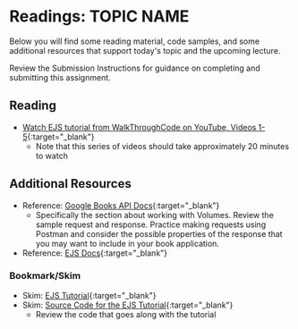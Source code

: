 # Readings: TOPIC NAME

Below you will find some reading material, code samples, and some additional resources that support today's topic and the upcoming lecture.

Review the Submission Instructions for guidance on completing and submitting this assignment.

## Reading

- [Watch EJS tutorial from WalkThroughCode on YouTube, Videos 1-5](https://www.youtube.com/playlist?list=PL7sCSgsRZ-slYARh3YJIqPGZqtGVqZRGt){:target="_blank"}
  - Note that this series of videos should take approximately 20 minutes to watch

## Additional Resources

- Reference: [Google Books API Docs](https://developers.google.com/books/docs/v1/using#WorkingVolumes){:target="_blank"}
  - Specifically the section about working with Volumes. Review the sample request and response. Practice making requests using Postman and consider the possible properties of the response that you may want to include in your book application.
- Reference: [EJS Docs](http://ejs.co/){:target="_blank"}

<!-- ### Videos

PLACEHOLDER -->

### Bookmark/Skim

- Skim: [EJS Tutorial](https://scotch.io/tutorials/use-ejs-to-template-your-node-application){:target="_blank"}
- Skim: [Source Code for the EJS Tutorial](https://github.com/scotch-io/node-ejs){:target="_blank"}
  - Review the code that goes along with the tutorial
